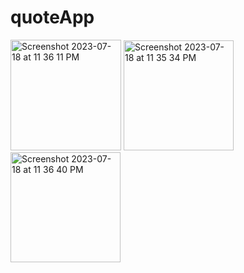 # quoteApp
<img width="177" alt="Screenshot 2023-07-18 at 11 36 11 PM" src="https://github.com/ankitaamalap/quoteApp/assets/110492348/498ff8ac-da9d-4e87-99d2-dee1d2b3dbe2">
<img width="176" alt="Screenshot 2023-07-18 at 11 35 34 PM" src="https://github.com/ankitaamalap/quoteApp/assets/110492348/dabf335d-c044-4aed-8073-b6271b6a0276">
<img width="176" alt="Screenshot 2023-07-18 at 11 36 40 PM" src="https://github.com/ankitaamalap/quoteApp/assets/110492348/53984587-a638-49c0-95a0-918b22391449">
